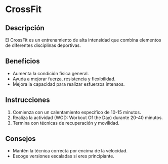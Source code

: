 # CrossFit

## Descripción  
El CrossFit es un entrenamiento de alta intensidad que combina elementos de diferentes disciplinas deportivas.

## Beneficios  
- Aumenta la condición física general.  
- Ayuda a mejorar fuerza, resistencia y flexibilidad.  
- Mejora la capacidad para realizar esfuerzos intensos.  

## Instrucciones  
1. Comienza con un calentamiento específico de 10-15 minutos.  
2. Realiza la actividad (WOD: Workout Of the Day) durante 20-40 minutos.  
3. Termina con técnicas de recuperación y movilidad.  

## Consejos  
- Mantén la técnica correcta por encima de la velocidad.  
- Escoge versiones escaladas si eres principiante.

